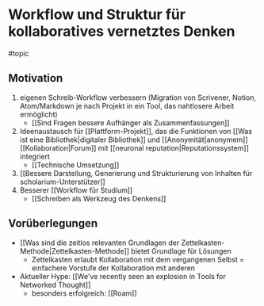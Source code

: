 # Workflow und Struktur für kollaboratives vernetztes Denken
#topic 
## Motivation

1. eigenen Schreib-Workflow verbessern (Migration von Scrivener, Notion, Atom/Markdown je nach Projekt in ein Tool, das nahtlosere Arbeit ermöglicht)
	- [[Sind Fragen bessere Aufhänger als Zusammenfassungen]]
2. Ideenaustausch für [[Plattform-Projekt]], das die Funktionen von [[Was ist eine Bibliothek|digitaler Bibliothek]] und [[Anonymität|anonymem]] [[Kollaboration|Forum]] mit [[neuronal reputation|Reputationssystem]] integriert
	- [[Technische Umsetzung]]
3. [[Bessere Darstellung, Generierung und Strukturierung von Inhalten für scholarium-Unterstützer]]
4. Besserer [[Workflow für Studium]]
	- [[Schreiben als Werkzeug des Denkens]]

## Vorüberlegungen

-  [[Was sind die zeitlos relevanten Grundlagen der Zettelkasten-Methode|Zettelkasten-Methode]] bietet Grundlage für Lösungen
	- Zettelkasten erlaubt Kollaboration mit dem vergangenen Selbst = einfachere Vorstufe der Kollaboration mit anderen
- Aktueller Hype: [[We've recently seen an explosion in Tools for Networked Thought]]
	- besonders erfolgreich: [[Roam]]